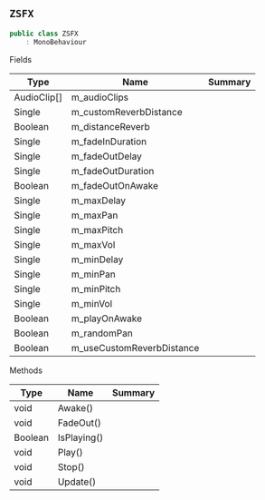 ## `ZSFX`

```csharp
public class ZSFX
    : MonoBehaviour

```

Fields

| Type | Name | Summary | 
| --- | --- | --- | 
| AudioClip[] | m_audioClips |  | 
| Single | m_customReverbDistance |  | 
| Boolean | m_distanceReverb |  | 
| Single | m_fadeInDuration |  | 
| Single | m_fadeOutDelay |  | 
| Single | m_fadeOutDuration |  | 
| Boolean | m_fadeOutOnAwake |  | 
| Single | m_maxDelay |  | 
| Single | m_maxPan |  | 
| Single | m_maxPitch |  | 
| Single | m_maxVol |  | 
| Single | m_minDelay |  | 
| Single | m_minPan |  | 
| Single | m_minPitch |  | 
| Single | m_minVol |  | 
| Boolean | m_playOnAwake |  | 
| Boolean | m_randomPan |  | 
| Boolean | m_useCustomReverbDistance |  | 


Methods

| Type | Name | Summary | 
| --- | --- | --- | 
| void | Awake() |  | 
| void | FadeOut() |  | 
| Boolean | IsPlaying() |  | 
| void | Play() |  | 
| void | Stop() |  | 
| void | Update() |  | 


